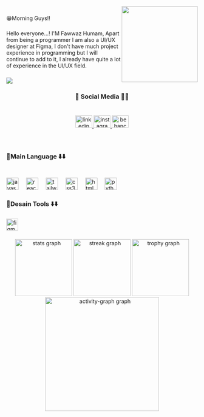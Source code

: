 <img align="right" height="200" src="https://i.imgflip.com/65efzo.gif"  />

###

<p align="left" font-size=32px>😁Morning Guys!!<p>

###

<p align="left">Hello everyone...! I'M Fawwaz Humam, Apart from being a programmer I am also a UI/UX designer at Figma, I don't have much project experience in programming but I will continue to add to it, I already have quite a lot of experience in the UI/UX field.</p>

###

<img align="left" src="https://visitor-badge.laobi.icu/badge?page_id=fawwazhumam.fawwazhumam&left_color=darkgreen&right_color=darkgoldenrod&left_text=last%20commit"  />

###

<br clear="both">

<h3 align="center">🤪 Social Media 🤘🏻</h3>

###

<br clear="both">

<div align="center">
  <a href="https://www.linkedin.com/in/fawwazhumam-ba8b652a6/" target="_blank">
    <img src="https://raw.githubusercontent.com/maurodesouza/profile-readme-generator/master/src/assets/icons/social/linkedin/default.svg" width="44" height="32" alt="linkedin logo"  />
  </a>
  <a href="https://www.instagram.com/mf.humam/" target="_blank">
    <img src="https://raw.githubusercontent.com/maurodesouza/profile-readme-generator/master/src/assets/icons/social/instagram/default.svg" width="44" height="32" alt="instagram logo"  />
  </a>
  <img src="https://raw.githubusercontent.com/maurodesouza/profile-readme-generator/master/src/assets/icons/social/behance/default.svg" width="44" height="32" alt="behance logo"  />
</div>

###

<br clear="both">

<h3 align="left">💠Main Language ⬇️⬇️</h3>

###

<br clear="both">

<div align="left">
  <img src="https://cdn.jsdelivr.net/gh/devicons/devicon/icons/javascript/javascript-original.svg" height="32" alt="javascript logo"  />
  <img width="12" />
  <img src="https://cdn.jsdelivr.net/gh/devicons/devicon/icons/react/react-original.svg" height="32" alt="react logo"  />
  <img width="12" />
  <img src="https://cdn.jsdelivr.net/gh/devicons/devicon/icons/tailwindcss/tailwindcss-original-wordmark.svg" height="32" alt="tailwindcss logo"  />
  <img width="12" />
  <img src="https://cdn.jsdelivr.net/gh/devicons/devicon/icons/css3/css3-original.svg" height="32" alt="css3 logo"  />
  <img width="12" />
  <img src="https://cdn.jsdelivr.net/gh/devicons/devicon/icons/html5/html5-original.svg" height="32" alt="html5 logo"  />
  <img width="12" />
  <img src="https://cdn.jsdelivr.net/gh/devicons/devicon/icons/python/python-original.svg" height="32" alt="python logo"  />
</div>

###

<h3 align="left">💠Desain Tools ⬇️⬇️</h3>

###

<div align="left">
  <img src="https://cdn.jsdelivr.net/gh/devicons/devicon/icons/figma/figma-original.svg" height="31" alt="figma logo"  />
</div>

###

<div align="center">
  <img src="https://github-readme-stats.vercel.app/api?username=fawwazhumam&hide_title=false&hide_rank=false&show_icons=true&include_all_commits=true&count_private=true&disable_animations=false&theme=shades-of-purple&locale=en&hide_border=false&order=1" height="150" alt="stats graph"  />
  <img src="https://streak-stats.demolab.com?user=fawwazhumam&locale=en&mode=daily&theme=shades-of-purple&hide_border=false&border_radius=8&order=3" height="150" alt="streak graph"  />
  <img src="https://github-profile-trophy.vercel.app?username=fawwazhumam&theme=darkhub&column=-1&row=1&margin-w=8&margin-h=8&no-bg=false&no-frame=false&order=4" height="150" alt="trophy graph"  />
  <img src="https://github-readme-activity-graph.vercel.app/graph?username=fawwazhumam&radius=16&theme=tokyo-night&area=true&order=5" height="300" alt="activity-graph graph"  />
</div>

###
